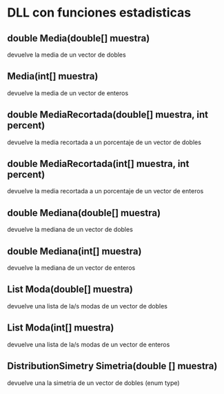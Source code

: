 # DLL con funciones estadisticas

## double Media(double[] muestra)
devuelve la media de un vector de dobles
## Media(int[] muestra)
devuelve la media de un vector de enteros

## double MediaRecortada(double[] muestra, int percent)
devuelve la media recortada a un porcentaje de un vector de dobles
## double MediaRecortada(int[] muestra, int percent)
devuelve la media recortada a un porcentaje de un vector de enteros

## double Mediana(double[] muestra)
devuelve la mediana de un vector de dobles
## double Mediana(int[] muestra)
devuelve la mediana de un vector de enteros

## List<double> Moda(double[] muestra)
devuelve una lista de la/s modas de un vector de dobles
## List<int> Moda(int[] muestra)
devuelve una lista de la/s modas de un vector de enteros

## DistributionSimetry Simetria(double [] muestra)
devuelve una la simetria de un vector de dobles (enum type)